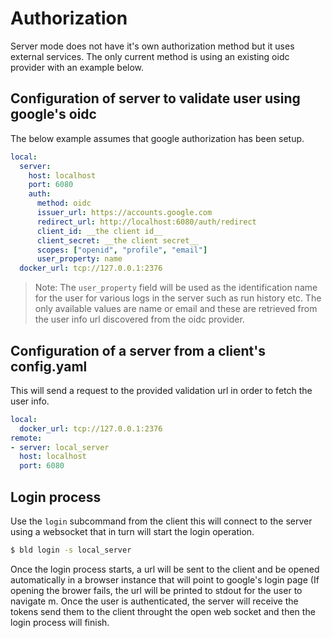 # Authorization

Server mode does not have it's own authorization method but it uses external services. The only current method is using an existing oidc provider with an example below.

## Configuration of server to validate user using google's oidc
The below example assumes that google authorization has been setup.
```yaml
local:
  server:
    host: localhost
    port: 6080
    auth:
      method: oidc
      issuer_url: https://accounts.google.com
      redirect_url: http://localhost:6080/auth/redirect
      client_id: __the client id__
      client_secret: __the client secret__
      scopes: ["openid", "profile", "email"]
      user_property: name
  docker_url: tcp://127.0.0.1:2376
```

> Note: The `user_property` field will be used as the identification name for the user for various logs in the server such as run history etc. The only available values are name or email and these are retrieved from the user info url discovered from the oidc provider.

## Configuration of a server from a client's config.yaml
This will send a request to the provided validation url in order to fetch the user info.
```yaml
local:
  docker_url: tcp://127.0.0.1:2376
remote:
- server: local_server
  host: localhost
  port: 6080
```

## Login process
Use the `login` subcommand from the client this will connect to the server using a websocket that in turn will start the login operation.
```bash
$ bld login -s local_server
```

Once the login process starts, a url will be sent to the client and be opened automatically in a browser instance that will point to google's login page (If opening the brower fails, the url will be printed to stdout for the user to navigate m. Once the user is authenticated, the server will receive the tokens send them to the client throught the open web socket and then the login process will finish.
